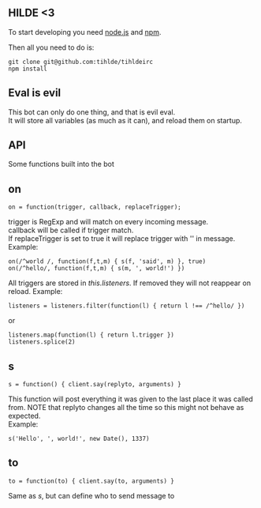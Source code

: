 HILDE <3
-

To start developing you need  [node.js](http://nodejs.org) and [npm](http://npmjs.org).

Then all you need to do is:

    git clone git@github.com:tihlde/tihldeirc
    npm install

Eval is evil
--

This bot can only do one thing, and that is evil eval.  
It will store all variables (as much as it can), and reload them on startup.

API
--
Some functions built into the bot

on
---

    on = function(trigger, callback, replaceTrigger);

trigger is RegExp and will match on every incoming message.  
callback will be called if trigger match.  
If replaceTrigger is set to true it will replace trigger with '' in message.  
Example:

    on(/^world /, function(f,t,m) { s(f, 'said', m) }, true)
    on(/^hello/, function(f,t,m) { s(m, ', world!') })

All triggers are stored in _this.listeners_. If removed they will not reappear on reload. Example:

    listeners = listeners.filter(function(l) { return l !== /^hello/ })

or

    listeners.map(function(l) { return l.trigger })
    listeners.splice(2)

s
---

    s = function() { client.say(replyto, arguments) }

This function will post everything it was given to the last place it was called from. NOTE that replyto changes all the time so this might not behave as expected.  
Example:

    s('Hello', ', world!', new Date(), 1337)

to
---

    to = function(to) { client.say(to, arguments) }

Same as _s_, but can define who to send message to
